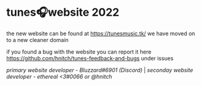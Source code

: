 # tunes🎧website 2022

the new website can be found at https://tunesmusic.tk/ we have moved on to a new cleaner domain

if you found a bug with the website you can report it here https://github.com/hnitch/tunes-feedback-and-bugs under issues

*primary website developer - Bluzzard#6901 (Discord)*
| *seconday website developer - ethereal <3#0066 or @hnitch*
